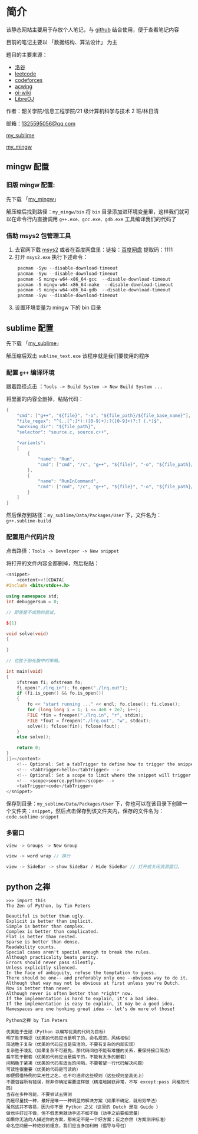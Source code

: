 # 简介

该静态网站主要用于存放个人笔记，与 [github](https://github.com/huaxv-code/huaxv-note/) 结合使用，便于查看笔记内容

目前的笔记主要以 「数据结构、算法设计」 为主

题目的主要来源：

- [洛谷](https://www.luogu.com.cn/training/list)
- [leetcode](https://leetcode.cn/)
- [codeforces](https://codeforces.com/)
- [acwing](https://www.acwing.com/)
- [oi-wiki](https://oiwiki.org/contest/resources/)
- [LibreOJ](https://loj.ac/p)

作者：韶关学院/信息工程学院/21 级计算机科学与技术 2 班/林日清

邮箱：[1325595056@qq.com]()

[my_sublime](https://github.com/huaxv-code/huaxv-note/raw/hutao/my_sublime.zip)

[my_mingw](https://media.githubusercontent.com/media/huaxv-code/huaxv-note/hutao/my_mingw.zip)

## mingw 配置

### 旧版 mingw 配置:

先下载 「[my_mingw](https://media.githubusercontent.com/media/huaxv-code/huaxv-note/hutao/my_mingw.zip)」

解压缩后找到路径：`my_mingw/bin` 将 `bin` 目录添加进环境变量里，这样我们就可以在命令行内直接调用 `g++.exe、gcc.exe、gdb.exe` 工具编译我们的代码了

### 借助 msys2 包管理工具

1. 去官网下载 [msys2](https://www.msys2.org/) 或者在百度网盘里：链接：[百度网盘](https://pan.baidu.com/s/1x-uHTjnDDzizx-787W-wRA?pwd=1111)  提取码：1111
2. 打开 `msys2.exe` 执行下述命令：
   ```c++
	pacman -Syu --disable-download-timeout
	pacman -Syu --disable-download-timeout
	pacman -S mingw-w64-x86_64-gcc  --disable-download-timeout
	pacman -S mingw-w64-x86_64-make  --disable-download-timeout
	pacman -S mingw-w64-x86_64-gdb  --disable-download-timeout
	pacman -Syu --disable-download-timeout
   ```
3. 设置环境变量为 mingw 下的 bin 目录

## sublime 配置

先下载 「[my_sublime](https://github.com/huaxv-code/huaxv-note/raw/hutao/my_sublime.zip)」

解压缩后双击 `sublime_text.exe` 该程序就是我们要使用的程序

### 配置 `g++` 编译环境

跟着路径点击 ：`Tools -> Build System -> New Build System ...`

将里面的内容全删掉，粘贴代码：

```c++ title="g++.sublime-build"
{
	"cmd": ["g++", "${file}", "-o", "${file_path}/${file_base_name}"],
	"file_regex": "^(..[^:]*):([0-9]+):?([0-9]+)?:? (.*)$",
	"working_dir": "${file_path}",
	"selector": "source.c, source.c++",

	"variants":
	[
		{
			"name": "Run",
			"cmd": ["cmd", "/c", "g++", "${file}", "-o", "${file_path}/${file_base_name}", "&&", "cmd", "/c", "${file_path}/${file_base_name}"]
		},
		{
			"name": "RunInCommand",
			"cmd": ["cmd", "/c", "g++", "${file}", "-o", "${file_path}/${file_base_name}", "&&", "start", "cmd", "/c", "${file_path}/${file_base_name} & pause"]
		}
	]
}
```

然后保存到路径：`my_sublime/Data/Packages/User` 下，文件名为：`g++.sublime-build`

### 配置用户代码片段

点击路径：`Tools -> Developer -> New snippet`

将打开的文件内容全都删掉，然后粘贴：

```c++ title="code.sublime-snippet"
<snippet>
	<content><![CDATA[
#include <bits/stdc++.h>

using namespace std;
int debuggersum = 0;

// 即使是不成熟的尝试，

${1}

void solve(void)
{
    
}

// 也胜于胎死腹中的策略。

int main(void)
{
    ifstream fi; ofstream fo;
    fi.open("./lrq.in"); fo.open("./lrq.out");
    if (fi.is_open() && fo.is_open())
    {
        fo << "start running ..." << endl; fo.close(); fi.close();
        for (long long i = 1; i <= 4e8 + 2e7; i++);
        FILE *fin = freopen("./lrq.in", "r", stdin);
        FILE *fout = freopen("./lrq.out", "w", stdout);
        solve(); fclose(fin); fclose(fout);
    }
    else solve();

    return 0;
}
]]></content>
	<!-- Optional: Set a tabTrigger to define how to trigger the snippet -->
	<!-- <tabTrigger>hello</tabTrigger> -->
	<!-- Optional: Set a scope to limit where the snippet will trigger -->
	<!-- <scope>source.python</scope> -->
	<tabTrigger>code</tabTrigger>
</snippet>
```

保存到目录：`my_sublime/Data/Packages/User` 下，你也可以在该目录下创建一个文件夹：`snippet`，然后点击保存到该文件夹内，保存的文件名为：`code.sublime-snippet`

### 多窗口

```c++
view -> Groups -> New Group

view -> word wrap // 换行

view -> SideBar -> show SideBar / Hide SideBar // 打开或关闭资源窗口。
```

## python 之禅

``` text
>>> import this
The Zen of Python, by Tim Peters

Beautiful is better than ugly.
Explicit is better than implicit.
Simple is better than complex.
Complex is better than complicated.
Flat is better than nested.
Sparse is better than dense.
Readability counts.
Special cases aren't special enough to break the rules.
Although practicality beats purity.
Errors should never pass silently.
Unless explicitly silenced.
In the face of ambiguity, refuse the temptation to guess.
There should be one-- and preferably only one --obvious way to do it.
Although that way may not be obvious at first unless you're Dutch.
Now is better than never.
Although never is often better than *right* now.
If the implementation is hard to explain, it's a bad idea.
If the implementation is easy to explain, it may be a good idea.
Namespaces are one honking great idea -- let's do more of those!

Python之禅 by Tim Peters

优美胜于丑陋（Python 以编写优美的代码为目标）
明了胜于晦涩（优美的代码应当是明了的，命名规范，风格相似）
简洁胜于复杂（优美的代码应当是简洁的，不要有复杂的内部实现）
复杂胜于凌乱（如果复杂不可避免，那代码间也不能有难懂的关系，要保持接口简洁）
扁平胜于嵌套（优美的代码应当是扁平的，不能有太多的嵌套）
间隔胜于紧凑（优美的代码有适当的间隔，不要奢望一行代码解决问题）
可读性很重要（优美的代码是可读的）
即便假借特例的实用性之名，也不可违背这些规则（这些规则至高无上）
不要包容所有错误，除非你确定需要这样做（精准地捕获异常，不写 except:pass 风格的代码）
当存在多种可能，不要尝试去猜测
而是尽量找一种，最好是唯一一种明显的解决方案（如果不确定，就用穷举法）
虽然这并不容易，因为你不是 Python 之父（这里的 Dutch 是指 Guido ）
做也许好过不做，但不假思索就动手还不如不做（动手之前要细思量）
如果你无法向人描述你的方案，那肯定不是一个好方案；反之亦然（方案测评标准）
命名空间是一种绝妙的理念，我们应当多加利用（倡导与号召）
```